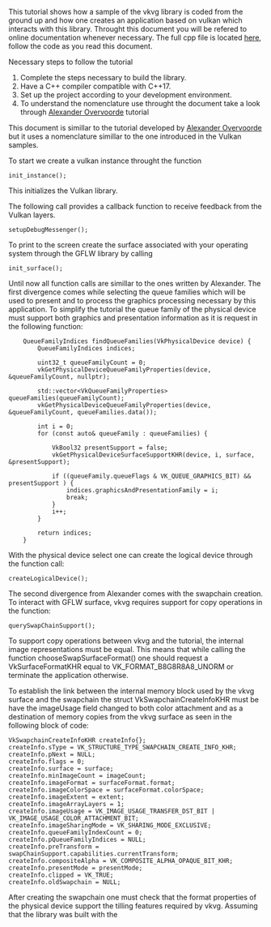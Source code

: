 This tutorial shows how a sample of the vkvg library is coded from the ground up and how one creates an application based on vulkan which interacts with this library. Throught this document you will be refered to online documentation whenever necessary. The full cpp file is located [here]((/sample_1.cpp)), follow the code as you read this document.

Necessary steps to follow the tutorial
1. Complete the steps necessary to build the library.
2. Have a C++ compiler compatible with C++17.
3. Set up the project according to your development environment.
4. To understand the nomenclature use throught the document take a look through [Alexander Overvoorde](https://vulkan-tutorial.com/) tutorial

This document is simillar to the tutorial developed by [Alexander Overvoorde](https://vulkan-tutorial.com/) but it uses a nomenclature simillar to the one introduced in the Vulkan samples. 

To start we create a vulkan instance throught the function
```batch
init_instance();
```

This initializes the Vulkan library.

The following call provides a callback function to receive feedback from the Vulkan layers.
```batch
setupDebugMessenger();
```

To print to the screen create the surface associated with your operating system through the GFLW library by calling
```batch
init_surface();
```
Until now all function calls are simillar to the ones written by Alexander. The first divergence comes while selecting the queue families which will be used to present and to process the graphics processing necessary by this application. To simplify the tutorial the queue family of the physical device must support both graphics and presentation information as it is request in the following function: 

```batch
	QueueFamilyIndices findQueueFamilies(VkPhysicalDevice device) {
		QueueFamilyIndices indices;

		uint32_t queueFamilyCount = 0;
		vkGetPhysicalDeviceQueueFamilyProperties(device, &queueFamilyCount, nullptr);

		std::vector<VkQueueFamilyProperties> queueFamilies(queueFamilyCount);
		vkGetPhysicalDeviceQueueFamilyProperties(device, &queueFamilyCount, queueFamilies.data());

		int i = 0;
		for (const auto& queueFamily : queueFamilies) {

			VkBool32 presentSupport = false;
			vkGetPhysicalDeviceSurfaceSupportKHR(device, i, surface, &presentSupport);

			if ((queueFamily.queueFlags & VK_QUEUE_GRAPHICS_BIT) && presentSupport ) {
				indices.graphicsAndPresentationFamily = i;
				break;
			}
			i++;
		}

		return indices;
	}

```

With the physical device select one can create the logical device through the function call:

```batch
createLogicalDevice();
```

The second divergence from Alexander comes with the swapchain creation. To interact with GFLW surface, vkvg requires support for copy operations in the function:
```batch
querySwapChainSupport();
```
To support copy operations between vkvg and the tutorial, the internal image representations must be equal. This means that while calling the function chooseSwapSurfaceFormat() one should request a VkSurfaceFormatKHR equal to VK_FORMAT_B8G8R8A8_UNORM or terminate the application otherwise.

To establish the link between the internal memory block used by the vkvg surface and the swapchain the struct VkSwapchainCreateInfoKHR must be have the imageUsage field changed to both color attachment and as a destination of memory copies from the vkvg surface as seen in the following block of code:

```batch
VkSwapchainCreateInfoKHR createInfo{};
createInfo.sType = VK_STRUCTURE_TYPE_SWAPCHAIN_CREATE_INFO_KHR;
createInfo.pNext = NULL;
createInfo.flags = 0;
createInfo.surface = surface;
createInfo.minImageCount = imageCount;
createInfo.imageFormat = surfaceFormat.format;
createInfo.imageColorSpace = surfaceFormat.colorSpace;
createInfo.imageExtent = extent;
createInfo.imageArrayLayers = 1;
createInfo.imageUsage = VK_IMAGE_USAGE_TRANSFER_DST_BIT | VK_IMAGE_USAGE_COLOR_ATTACHMENT_BIT;
createInfo.imageSharingMode = VK_SHARING_MODE_EXCLUSIVE;
createInfo.queueFamilyIndexCount = 0; 
createInfo.pQueueFamilyIndices = NULL;
createInfo.preTransform = swapChainSupport.capabilities.currentTransform;
createInfo.compositeAlpha = VK_COMPOSITE_ALPHA_OPAQUE_BIT_KHR;
createInfo.presentMode = presentMode;
createInfo.clipped = VK_TRUE;
createInfo.oldSwapchain = NULL;
```
After creating the swapchain one must check that the format properties of the physical device support the tilling features required by vkvg. Assuming that the library was built with the
